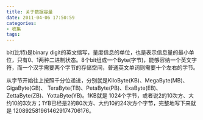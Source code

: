 ```yaml
---
title: 关于数据容量
date: 2011-04-06 17:50:59
categories:
- 收集
tags:
---
```


bit(比特)是binary digit的英文缩写，量度信息的单位，也是表示信息量的最小单位，只有0、1两种二进制状态。8个bit组成一个Byte(字节)，能够容纳一个英文字符，而一个汉字需要两个字节的存储空间，普通英文单词则需要十个左右的字节。

从字节开始往上按照千分位递进，分别就是KiloByte(KB)、MegaByte(MB)、GigaByte(GB)、 TeraByte(TB)、PetaByte(PB)、ExaByte(EB)、ZettaByte(ZB)、YottaByte(YB)。1KB就是 1024个字节，或者说2的10次方、大约10的3次方；1YB已经是2的80次方、大约10的24次方个字节，完整地写下来就是 1208925819614629174706176。